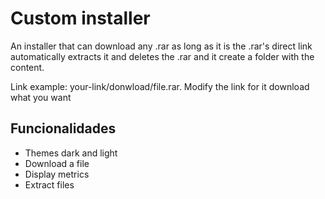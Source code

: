 
# Custom installer

An installer that can download any .rar as long as it is the .rar's direct link automatically extracts it and deletes the .rar and it create a folder with the content.

Link example: your-link/donwload/file.rar.
Modify the link for it download what you want

## Funcionalidades

- Themes dark and light
- Download a file
- Display metrics
- Extract files
